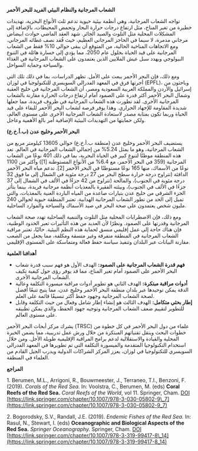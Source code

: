 **الشعاب المرجانية والنظام البيئي الفريد للبحر الأحمر**

تواجه الشعاب المرجانية، وهي أنظمة بيئية حيوية تدعم ثلث الأنواع البحرية، تهديدات خطيرة من تغير المناخ، مثل ارتفاع درجات حرارة البحار وتحمض المحيطات، بالإضافة إلى المشكلات المحلية مثل التلوث والصيد الجائر. شهد العقد الماضي حوادث ابيضاض مرجاني مدمرة، لا سيما في الحاجز المرجاني العظيم، حيث فُقد نصف غطائه المرجاني. ومع الاتجاهات المناخية الحالية، من المتوقع أن يبقى حوالي 10% فقط من الشعاب المرجانية على قيد الحياة بحلول عام 2050، مما يؤدي إلى خسارة هائلة في التنوع البيولوجي ويهدد سبل عيش الملايين الذين يعتمدون على الشعاب المرجانية في الغذاء والسياحة وحماية السواحل.

ومع ذلك، فإن البحر الأحمر يبعث على الأمل. تظهر الدراسات، بما في ذلك تلك التي أجرتها فرق في المعهد الفدرالي السويسري للتكنولوجيا في لوزان (EPFL)، وباحثون من إسرائيل والأردن والمملكة العربية السعودية ومصر، أن الشعاب المرجانية في خليج العقبة وشمال البحر الأحمر أكثر قدرة على الصمود أمام ارتفاع درجات الحرارة مقارنة بالشعاب المرجانية الأخرى. لقد تطورت هذه الشعاب المرجانية في ظروف فريدة، مما جعلها شديدة المقاومة للإجهاد الحراري. وهذا يوفر فرصة لشعاب البحر الأحمر للبقاء على قيد الحياة وربما تكون بمثابة مصدر لاستعادة الشعاب المرجانية الأخرى على مستوى العالم، ولكن حمايتها من التهديدات البيئية الإضافية أمر بالغ الأهمية وعاجل.

**البحر الأحمر وخليج عدن (ب.أ.خ.ع)**

يستضيف البحر الأحمر وخليج عدن (منطقة ب.أ.خ.ع) حوالي 13605 كيلومتر مربع من الشعاب المرجانية، وهو ما يمثل 5.24% من إجمالي الشعاب المرجانية في العالم. تعد هذه المنطقة موطنًا لتنوع كبير في الحياة البحرية، بما في ذلك 401 نوعًا من الشعاب المرجانية (359 في البحر الأحمر، مع 6.4% من الأنواع المستوطنة <span class="trsc-link" data-ref="ref1">[1]</span>) وأكثر من 1100 نوعًا من الأسماك، منها 165 نوعًا مستوطنًا في البحر الأحمر <span class="trsc-link" data-ref="ref2">[2]</span>. تدعم مياه البحر الأحمر الدافئة (تتراوح درجة حرارة سطح البحر من 27 درجة مئوية في الشمال إلى ما فوق 32 درجة مئوية في الجنوب)، والمالحة (تتراوح من 42 جزءًا في الألف في الشمال إلى 37 جزءًا في الألف في الجنوب)، وبيئته الفقيرة بالمغذيات أنظمة مرجانية فريدة، بينما يتأثر الجزء الشرقي من خليج عدن بتيارات صاعدة من المياه الباردة الغنية بالمغذيات، والتي تميل إلى الحد من تطور الشعاب المرجانية الهدابية. تعتبر المنطقة حيوية لحوالي 240 مليون شخص يعتمدون على صحة البحر في صيد الأسماك والسياحة والموارد الساحلية.

ومع ذلك، فإن الاضطرابات المحلية مثل التلوث والتنمية الساحلية تهدد صحة الشعاب المرجانية وقدرتها على الصمود. ونظرًا لأن العديد من هذه التأثيرات تعبر الحدود الوطنية، فإن هناك حاجة إلى عمل إقليمي منسق لحماية هذه النظم البيئية. حاليًا، تعتبر مراقبة الشعاب المرجانية في المنطقة متفرقة وغير متسقة ومكلفة، مما يجعل من الصعب مقارنة البيانات عبر البلدان وتنفيذ سياسة حفظ فعالة ومتماسكة على المستوى الإقليمي.

**أهدافنا العلمية**

* **فهم قدرة الشعاب المرجانية على الصمود:** الهدف الأول هو فهم سبب قدرة شعاب البحر الأحمر على الصمود أمام تغير المناخ، مما قد يوفر رؤى حول كيفية تكيف الشعاب المرجانية الأخرى.
* **أدوات مراقبة مبتكرة:** الهدف الثاني هو تطوير أدوات مراقبة ميسورة التكلفة وعالية الدقة يمكن توحيدها عبر بلدان منطقة البحر الأحمر وخليج عدن، مما يتيح تتبعًا أفضل لصحة الشعاب المرجانية وجهود حفظ أكثر تنسيقًا قائمة على العلم.
* **إطار بحثي متكامل:** الهدف الثالث هو إنشاء إطار شامل وفعال من حيث التكلفة وقابل للتطوير لتقييم ضعف الشعاب المرجانية وتوجيه جهود الحفظ، والذي يمكن تطبيقه على مستوى العالم.

يشرك مركز أبحاث البحر الأحمر (TRSC) علماء من دول البحر الأحمر في كل خطوة من خطوات البحث وينقل تقنياتهم المبتكرة من خلال ورش عمل تدريبية، مما يضمن الخبرة المحلية والقيادة والاستقلالية لدعم برامج المراقبة الإقليمية طويلة الأجل. ومن خلال استخدام التكنولوجيا المتقدمة والميسورة التكلفة التي تم تطويرها في المعهد الفدرالي السويسري للتكنولوجيا في لوزان، يعزز المركز الشراكات الدولية ويدرب الجيل القادم من العلماء في المنطقة.

**المراجع**

<a id="ref1">1</a>.  Berumen, M.L., Arrigoni, R., Bouwmeester, J., Terraneo, T.I., Benzoni, F. (2019). *Corals of the Red Sea.* In: Voolstra, C., Berumen, M. (eds) **Coral Reefs of the Red Sea.** *Coral Reefs of the World*, vol 11. Springer, Cham. [DOI](https://doi.org/10.1007/978-3-030-05802-9_7) [https://link.springer.com/chapter/10.1007/978-3-030-05802-9\_7](https://link.springer.com/chapter/10.1007/978-3-030-05802-9_7)

<a id="ref2">2</a>.  Bogorodsky, S.V., Randall, J.E. (2019). *Endemic Fishes of the Red Sea.* In: Rasul, N., Stewart, I. (eds) **Oceanographic and Biological Aspects of the Red Sea.** *Springer Oceanography.* Springer, Cham. [DOI](https://doi.org/10.1007/978-3-319-99417-8_14) [https://link.springer.com/chapter/10.1007/978-3-319-99417-8\_14](https://link.springer.com/chapter/10.1007/978-3-319-99417-8_14)